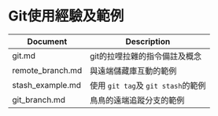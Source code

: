 # Git使用經驗及範例

Document         | Description
---------------- | -------------------------
git.md           | git的拉哩拉雜的指令備註及概念
remote_branch.md | 與遠端儲藏庫互動的範例
stash_example.md | 使用 `git tag`及 `git stash`的範例
git_branch.md    | 鳥鳥的遠端追蹤分支的範例